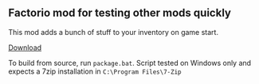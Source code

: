 Factorio mod for testing other mods quickly
-----------------------------------------------------------

This mod adds a bunch of stuff to your inventory on game start.

[Download](jorntest_0.0.1.zip)

To build from source, run `package.bat`.
Script tested on Windows only and expects a 7zip installation in `C:\Program Files\7-Zip`

